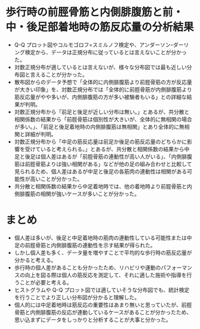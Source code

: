# 歩行時の前脛骨筋と内側腓腹筋と前・中・後足部着地時の筋反応量の分析結果

- Q-Q プロット図やコルモゴロフ=スミルノフ検定や、アンダーソンｰダーリング検定から、データは正規分布に従っているとは言えないことが分かった。
- 対数正規分布が適しているとは言えないが、様々な分布図では最も近しい分布図と言えることが分かった。
- 散布図からのデータ予想で「全体的に内側腓腹筋より前脛骨筋の方が反応量が大きい印象」を、対数正規分布では「全体的に前脛骨筋が内側腓腹筋より筋反応量がやや多いが、内側腓腹筋の方が多い被験者もいる」との詳細な結果が判明。
- 対数正規分布から「前足と後足が近しい分布は無い。」とあるが、共分散と相関係数の結果から「前脛骨筋は個別性が大きいが、全体的に無相関の場合が多い。」、「前足と後足着地時の内側腓腹筋は無相関」とあり全体的に無相関と詳細が判明。
- 対数正規分布から「中足の筋反応量は前足か後足の筋反応量のどちらかに影響を受けていると考えられる。」とあるが、共分散と相関係数の結果から中足と後足は個人差はあるが「前脛骨筋の連動性が高い人がいる」、「内側腓腹筋は前脛骨筋よりは強い相関がある」などが他の足の組み合わせと比較して見られるため、個人差はあるが中足と後足の各筋肉の連動性は相関がある可能性が高いことが分かった。
- 共分散と相関係数の結果から中足着地時では、他の着地時より前脛骨筋と内側腓腹筋の相関が強いケースが多いことが分かった。

# まとめ

- 個人差は多いが、後足と中足着地時の筋肉の連動性している可能性または中足の前脛骨筋と内側腓腹筋の連動性を示す結果が得られた。
- しかし個人差も多く、データ量を増やすことで平均的な歩行時の筋反応量が分かると考える。
- 歩行時の個人差があることも分かったため、リハビリや運動のパフォーマンスの向上を図る際は個人の筋反応を測定して、それに適した施術や指導を行うことが必要と考える。
- ヒストグラムや Q-Q プロット図では適していそうな分布図でも、統計検定を行うことでより正しい分布図が分かると理解した。
- 個人的には中足着地時は筋反応の重要性はあまり無いと思っていたが、前脛骨筋と内側腓腹筋の反応が連動しているケースがあることが分かったため、思い込まずにデータをしっかりと分析することが大事と分かった。

